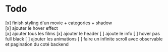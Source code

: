 # Todo

[x] finish styling d'un movie + categories + shadow  
[x] ajouter le hover effect  
[x] ajouter tous les films
[x] ajouter le header
[ ] ajoute le info
[ ] hover pas full black
[ ] ajouter les animations
[ ] faire un infinite scroll avec observable et pagination du coté backend
